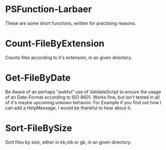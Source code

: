 # PSFunction-Larbaer
These are some short functions, written for practising reasons.

# Count-FileByExtension
Counts files according to it's extension, in an given directory.

# Get-FileByDate
Be Aware of an perhaps "awkful" use of ValidateScript to ensure the usage of an Date-Format according to ISO 8601.
Works fine, but isn't tested in all of it's maybe upcoming unkown behavior. For Example if you find out how I can
add a HelpMessage, I would be thankful to hear about it.

# Sort-FileBySize
Sort files by size, either in kb,mb or gb, in an given directory.
